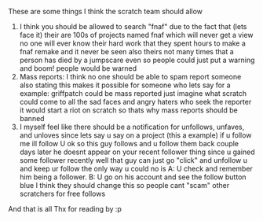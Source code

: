 These are some things I think the scratch team should allow
1. I think you should be allowed to search "fnaf" due to the fact that (lets face it) their are 100s of projects named fnaf which will never get a view no one will ever know their hard work that they spent hours to make a fnaf remake and it never be seen also theirs not many times that a person has died by a jumpscare even so people could just put a warning and boom! people would be warned 
2. Mass reports: I think no one should be able to spam report someone also stating this makes it possible for someone who lets say for a example: griffpatch could be mass reported just imagine what scratch could come to all the sad faces and angry haters who seek the reporter it would start a riot on scratch so thats why mass reports should be banned
3. I myself feel like there should be a notification for unfollows, unfaves, and unloves since lets say u say on a project (this a example) if u follow me ill follow U ok so this guy follows and u follow them back couple days later he doesnt appear on your recent follower thing since u gained some follower recently well that guy can just go "click" and unfollow u and keep ur follow the only way u could no is A: U check and remember him being a follower. B: U go on his account and see the follow button blue I think they should change this so people cant "scam" other scratchers for free follows

And that is all Thx for reading by :p